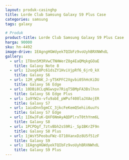 ```yaml
---
layout: produk-casinghp
title: Lorde Club Samsung Galaxy S9 Plus Case
categories: samsung
tags: galaxy

# Produk
product-title: Lorde Club Samsung Galaxy S9 Plus Case
harga: 90000
sku: hn-4492
image-drive: 1EAgngHGWdyekTQIbFz9voUyhBRXNWhdL
gallery:
  - url: 1T8nn5M3RVwCTNHWerZ8g4EaQMqkgGOaE
    title: Galaxy Note 8
  - url: 12uogk8Pc61dsZY1HviVjpRf6_6jrO_kX
    title: Galaxy S6
  - url: 12M_yMAK_J-yT5KPFC2Xgvbi05hHcKiDU
    title: Galaxy S6 Edge
  - url: 10DBi8CLqNGwvpv7RiqT5BMpFA3Bslhsn
    title: Galaxy S6 Edge Plus
  - url: 1u9YW2x-vfu9abE_pWPuf408laJXAojER
    title: Galaxy S7
  - url: 1aioDnn5gmCC_3jkcFeKemQSehii6uuYs
    title: Galaxy S7 Edge
  - url: 1I6wJFuK-QXF6NmAyAQDPlrxT0thYnm6L
    title: Galaxy S8
  - url: 1PCPOgf_7ztvBbh2sS9Ri-_Sp1BKrZF9n
    title: Galaxy S8 Plus
  - url: 1jWsY5PeobuFWz-O710XanxDz8U5f51zF
    title: Galaxy S9
  - url: 1EAgngHGWdyekTQIbFz9voUyhBRXNWhdL
    title: Galaxy S9 Plus
---
```

